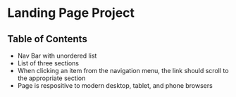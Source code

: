 # Landing Page Project

## Table of Contents

* Nav Bar with unordered list
* List of three sections
* When clicking an item from the navigation menu, the link should scroll to the appropriate section
* Page is respositive to modern desktop, tablet, and phone browsers